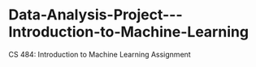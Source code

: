 # Data-Analysis-Project---Introduction-to-Machine-Learning
CS 484: Introduction to Machine Learning Assignment
